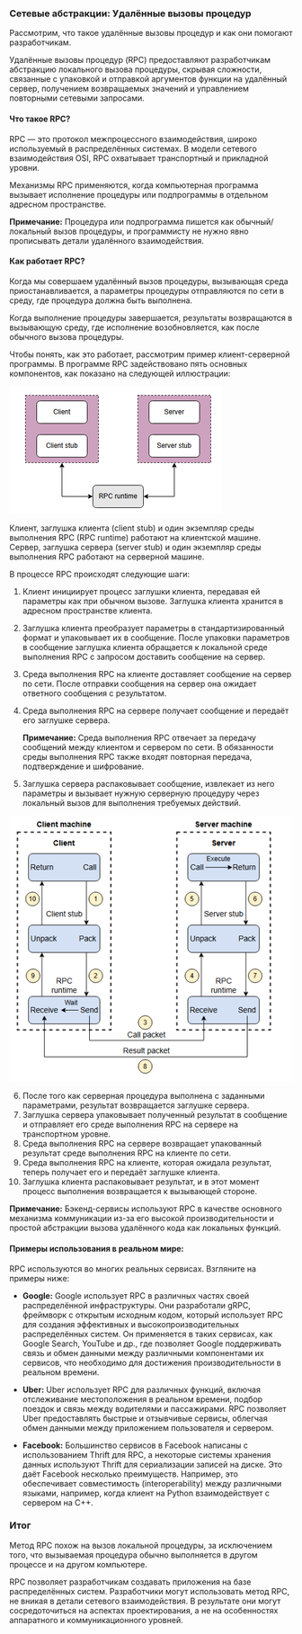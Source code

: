 
### Сетевые абстракции: Удалённые вызовы процедур

Рассмотрим, что такое удалённые вызовы процедур и как они помогают разработчикам.

Удалённые вызовы процедур (RPC) предоставляют разработчикам абстракцию локального вызова процедуры, скрывая сложности, связанные с упаковкой и отправкой аргументов функции на удалённый сервер, получением возвращаемых значений и управлением повторными сетевыми запросами.

#### Что такое RPC?

RPC — это протокол межпроцессного взаимодействия, широко используемый в распределённых системах. В модели сетевого взаимодействия OSI, RPC охватывает транспортный и прикладной уровни.

Механизмы RPC применяются, когда компьютерная программа вызывает исполнение процедуры или подпрограммы в отдельном адресном пространстве.

**Примечание:** Процедура или подпрограмма пишется как обычный/локальный вызов процедуры, и программисту не нужно явно прописывать детали удалённого взаимодействия.

#### Как работает RPC?

Когда мы совершаем удалённый вызов процедуры, вызывающая среда приостанавливается, а параметры процедуры отправляются по сети в среду, где процедура должна быть выполнена.

Когда выполнение процедуры завершается, результаты возвращаются в вызывающую среду, где исполнение возобновляется, как после обычного вызова процедуры.

Чтобы понять, как это работает, рассмотрим пример клиент-серверной программы. В программе RPC задействовано пять основных компонентов, как показано на следующей иллюстрации:

![img.png](img/components.png)

Клиент, заглушка клиента (client stub) и один экземпляр среды выполнения RPC (RPC runtime) работают на клиентской машине. Сервер, заглушка сервера (server stub) и один экземпляр среды выполнения RPC работают на серверной машине.

В процессе RPC происходят следующие шаги:

1.  Клиент инициирует процесс заглушки клиента, передавая ей параметры как при обычном вызове. Заглушка клиента хранится в адресном пространстве клиента.
2.  Заглушка клиента преобразует параметры в стандартизированный формат и упаковывает их в сообщение. После упаковки параметров в сообщение заглушка клиента обращается к локальной среде выполнения RPC с запросом доставить сообщение на сервер.
3.  Среда выполнения RPC на клиенте доставляет сообщение на сервер по сети. После отправки сообщения на сервер она ожидает ответного сообщения с результатом.
4.  Среда выполнения RPC на сервере получает сообщение и передаёт его заглушке сервера.

    **Примечание:** Среда выполнения RPC отвечает за передачу сообщений между клиентом и сервером по сети. В обязанности среды выполнения RPC также входят повторная передача, подтверждение и шифрование.
5.  Заглушка сервера распаковывает сообщение, извлекает из него параметры и вызывает нужную серверную процедуру через локальный вызов для выполнения требуемых действий.


![img.png](img/workflow.png)

6.  После того как серверная процедура выполнена с заданными параметрами, результат возвращается заглушке сервера.
7.  Заглушка сервера упаковывает полученный результат в сообщение и отправляет его среде выполнения RPC на сервере на транспортном уровне.
8.  Среда выполнения RPC на сервере возвращает упакованный результат среде выполнения RPC на клиенте по сети.
9.  Среда выполнения RPC на клиенте, которая ожидала результат, теперь получает его и передаёт заглушке клиента.
10. Заглушка клиента распаковывает результат, и в этот момент процесс выполнения возвращается к вызывающей стороне.

**Примечание:** Бэкенд-сервисы используют RPC в качестве основного механизма коммуникации из-за его высокой производительности и простой абстракции вызова удалённого кода как локальных функций.

#### Примеры использования в реальном мире:

RPC используются во многих реальных сервисах. Взгляните на примеры ниже:

*   **Google:** Google использует RPC в различных частях своей распределённой инфраструктуры. Они разработали gRPC, фреймворк с открытым исходным кодом, который использует RPC для создания эффективных и высокопроизводительных распределённых систем. Он применяется в таких сервисах, как Google Search, YouTube и др., где позволяет Google поддерживать связь и обмен данными между различными компонентами их сервисов, что необходимо для достижения производительности в реальном времени.

*   **Uber:** Uber использует RPC для различных функций, включая отслеживание местоположения в реальном времени, подбор поездок и связь между водителями и пассажирами. RPC позволяет Uber предоставлять быстрые и отзывчивые сервисы, облегчая обмен данными между приложением пользователя и сервером.

*   **Facebook:** Большинство сервисов в Facebook написаны с использованием Thrift для RPC, а некоторые системы хранения данных используют Thrift для сериализации записей на диске. Это даёт Facebook несколько преимуществ. Например, это обеспечивает совместимость (interoperability) между различными языками, например, когда клиент на Python взаимодействует с сервером на C++.

### Итог

Метод RPC похож на вызов локальной процедуры, за исключением того, что вызываемая процедура обычно выполняется в другом процессе и на другом компьютере.

RPC позволяет разработчикам создавать приложения на базе распределённых систем. Разработчики могут использовать метод RPC, не вникая в детали сетевого взаимодействия. В результате они могут сосредоточиться на аспектах проектирования, а не на особенностях аппаратного и коммуникационного уровней.